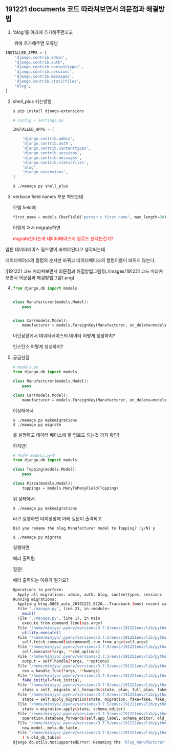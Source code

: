 ## 191221 documents 코드 따라쳐보면서 의문점과 해결방법



1. 'blog'를 아래에 추가해주면되고 

   ​			위에 추가해주면 오류남

```python
INSTALLED_APPS = [
    'django.contrib.admin',
    'django.contrib.auth',
    'django.contrib.contenttypes',
    'django.contrib.sessions',
    'django.contrib.messages',
    'django.contrib.staticfiles',
    'blog',
]
```



2. shell_plus 키는방법

   ```bash
   $ pip install django-extensions
   ```

   ```python
   # config / settings.py
   
   INSTALLED_APPS = [
   
       'django.contrib.admin',
       'django.contrib.auth',
       'django.contrib.contenttypes',
       'django.contrib.sessions',
       'django.contrib.messages',
       'django.contrib.staticfiles',
       'blog',
       'django_extensions',
   ]
   ```

   ```bash
   $ ./manage.py shell_plus
   ```

   

3. verbose field names 부분 쳐보는데 

   모델 field에 

   ```python
   first_name = models.CharField("person's first name", max_length=30)
   ```

   이렇게 쳐서 migrate하면

   <span style="color: red">migrate한다는게 데이터베이스에 업로드 한다는건가?</span>

 암튼 데이터베이스 필드명이 바껴야된다고 생각되는데 

데이터베이스의 컬럼의 순서만 바뀌고 데이터베이스의 컬럼이름이 바뀌지 않는다. 

![191221 코드 따라쳐보면서 의문점과 해결방법그림1](./images/191221 코드 따라쳐보면서 의문점과 해결방법그림1.png)



4. ```python
   from django.db import models
   
   
   class Manufacturer(models.Model):
       pass
   
   
   class Car(models.Model):
       manufacturer = models.ForeignKey(Manufacturer, on_delete=models.CASCADE)
   
   ```

   이런상황에서 데이터베이스의 데이터 어떻게 생성하지?

   인스턴스 어떻게 생성하지?

   

5. 궁금한점

   ```python
   # models.py
   from django.db import models
   
   class Manufacturer(models.Model):
       pass
   
   class Car(models.Model):
       manufacturer = models.ForeignKey(Manufacturer, on_delete=models.CASCADE)
   ```

   이상태에서 

   ```
   $ ./manage.py makemigrations
   $ ./manage.py migrate
   ```

   를 실행하고 데이터 베이스에 잘 업로드 되는것 까지 확인!

   

   하지만!

   ```python
   # 똑같은 models.py에 
   from django.db import models
   
   class Topping(models.Model):
       pass
   
   class Pizza(models.Model):
       toppings = models.ManyToManyField(Topping)
   ```

   위 상태에서 

   ```
   $ ./manage.py makemigrations
   ```

   라고 실행하면 터미널창에 아래 질문이 출력되고

   ```
   Did you rename the blog.Manufacturer model to Topping? [y/N] y
   ```

   ```
   $ ./manage.py migrate
   ```

   실행하면

   에러 출력됨

   

   질문!

   에러 출력되는 이유가 뭔가요?
   
   ```bash
   Operations to perform:
     Apply all migrations: admin, auth, blog, contenttypes, sessions
   Running migrations:
     Applying blog.0006_auto_20191221_0720...Traceback (most recent call last):
     File "./manage.py", line 21, in <module>
       main()
     File "./manage.py", line 17, in main
       execute_from_command_line(sys.argv)
     File "/home/minjyo/.pyenv/versions/3.7.5/envs/191221env/lib/python3.7/site-packages/django/core/management/__init__.py", line 381, in execute_from_command_line
       utility.execute()
     File "/home/minjyo/.pyenv/versions/3.7.5/envs/191221env/lib/python3.7/site-packages/django/core/management/__init__.py", line 375, in execute
       self.fetch_command(subcommand).run_from_argv(self.argv)
     File "/home/minjyo/.pyenv/versions/3.7.5/envs/191221env/lib/python3.7/site-packages/django/core/management/base.py", line 323, in run_from_argv
       self.execute(*args, **cmd_options)
     File "/home/minjyo/.pyenv/versions/3.7.5/envs/191221env/lib/python3.7/site-packages/django/core/management/base.py", line 364, in execute
       output = self.handle(*args, **options)
     File "/home/minjyo/.pyenv/versions/3.7.5/envs/191221env/lib/python3.7/site-packages/django/core/management/base.py", line 83, in wrapped
       res = handle_func(*args, **kwargs)
     File "/home/minjyo/.pyenv/versions/3.7.5/envs/191221env/lib/python3.7/site-packages/django/core/management/commands/migrate.py", line 234, in handle
       fake_initial=fake_initial,
     File "/home/minjyo/.pyenv/versions/3.7.5/envs/191221env/lib/python3.7/site-packages/django/db/migrations/executor.py", line 117, in migrate
       state = self._migrate_all_forwards(state, plan, full_plan, fake=fake, fake_initial=fake_initial)
     File "/home/minjyo/.pyenv/versions/3.7.5/envs/191221env/lib/python3.7/site-packages/django/db/migrations/executor.py", line 147, in _migrate_all_forwards
       state = self.apply_migration(state, migration, fake=fake, fake_initial=fake_initial)
     File "/home/minjyo/.pyenv/versions/3.7.5/envs/191221env/lib/python3.7/site-packages/django/db/migrations/executor.py", line 245, in apply_migration
       state = migration.apply(state, schema_editor)
     File "/home/minjyo/.pyenv/versions/3.7.5/envs/191221env/lib/python3.7/site-packages/django/db/migrations/migration.py", line 124, in apply
       operation.database_forwards(self.app_label, schema_editor, old_state, project_state)
     File "/home/minjyo/.pyenv/versions/3.7.5/envs/191221env/lib/python3.7/site-packages/django/db/migrations/operations/models.py", line 353, in database_forwards
       new_model._meta.db_table,
     File "/home/minjyo/.pyenv/versions/3.7.5/envs/191221env/lib/python3.7/site-packages/django/db/backends/sqlite3/schema.py", line 93, in alter_db_table
       ) % old_db_table)
   django.db.utils.NotSupportedError: Renaming the 'blog_manufacturer' table while in a transaction is not supported on SQLite < 3.26 because it would break referential integrity. Try adding `atomic = False` to the Migration class.

   ```
   
   



